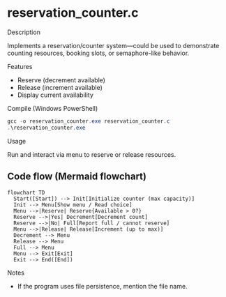 # reservation_counter.c

Description

Implements a reservation/counter system—could be used to demonstrate counting resources, booking slots, or semaphore-like behavior.

Features

- Reserve (decrement available)
- Release (increment available)
- Display current availability

Compile (Windows PowerShell)

```powershell
gcc -o reservation_counter.exe reservation_counter.c
.\reservation_counter.exe
```

Usage

Run and interact via menu to reserve or release resources.

## Code flow (Mermaid flowchart)

```mermaid
flowchart TD
  Start([Start]) --> Init[Initialize counter (max capacity)]
  Init --> Menu[Show menu / Read choice]
  Menu -->|Reserve| Reserve{Available > 0?}
  Reserve -->|Yes| Decrement[Decrement count]
  Reserve -->|No| Full[Report full / cannot reserve]
  Menu -->|Release| Release[Increment (up to max)]
  Decrement --> Menu
  Release --> Menu
  Full --> Menu
  Menu --> Exit[Exit]
  Exit --> End([End])
```

Notes

- If the program uses file persistence, mention the file name.
